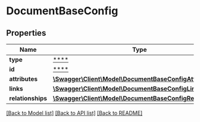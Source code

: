 # DocumentBaseConfig

## Properties
Name | Type | Description | Notes
------------ | ------------- | ------------- | -------------
**type** | [****](.md) |  | [optional] 
**id** | [****](.md) |  | [optional] 
**attributes** | [**\Swagger\Client\Model\DocumentBaseConfigAttributes**](DocumentBaseConfigAttributes.md) |  | [optional] 
**links** | [**\Swagger\Client\Model\DocumentBaseConfigLinks**](DocumentBaseConfigLinks.md) |  | [optional] 
**relationships** | [**\Swagger\Client\Model\DocumentBaseConfigRelationships**](DocumentBaseConfigRelationships.md) |  | [optional] 

[[Back to Model list]](../../README.md#documentation-for-models) [[Back to API list]](../../README.md#documentation-for-api-endpoints) [[Back to README]](../../README.md)

